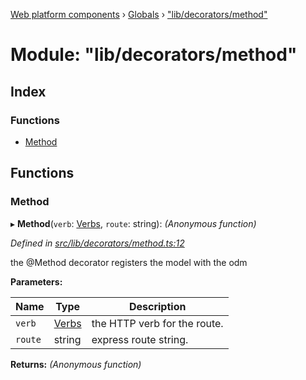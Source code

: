 [Web platform components](../README.md) › [Globals](../globals.md) › ["lib/decorators/method"](_lib_decorators_method_.md)

# Module: "lib/decorators/method"

## Index

### Functions

* [Method](_lib_decorators_method_.md#method)

## Functions

###  Method

▸ **Method**(`verb`: [Verbs](../enums/_lib_commons_enums_.verbs.md), `route`: string): *(Anonymous function)*

*Defined in [src/lib/decorators/method.ts:12](https://github.com/nodulusteam/methodus.dev/blob/0650919/modules/platform/platform-web/src/lib/decorators/method.ts#L12)*

the @Method decorator registers the model with the odm

**Parameters:**

Name | Type | Description |
------ | ------ | ------ |
`verb` | [Verbs](../enums/_lib_commons_enums_.verbs.md) | the HTTP verb for the route. |
`route` | string | express route string. |

**Returns:** *(Anonymous function)*
